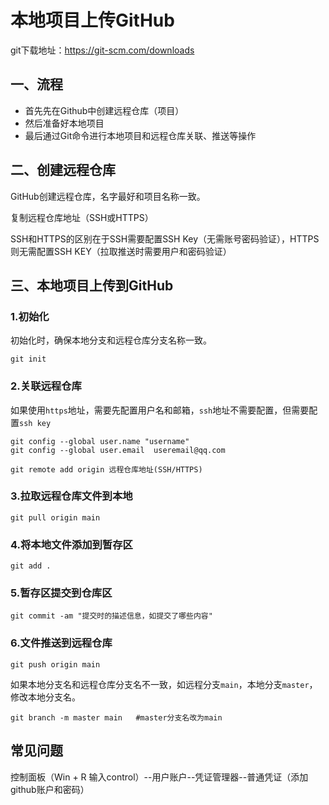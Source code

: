 # 本地项目上传GitHub

git下载地址：https://git-scm.com/downloads

## 一、流程

- 首先先在Github中创建远程仓库（项目）
- 然后准备好本地项目
- 最后通过Git命令进行本地项目和远程仓库关联、推送等操作

## 二、创建远程仓库

GitHub创建远程仓库，名字最好和项目名称一致。

复制远程仓库地址（SSH或HTTPS）

SSH和HTTPS的区别在于SSH需要配置SSH Key（无需账号密码验证），HTTPS则无需配置SSH KEY（拉取推送时需要用户和密码验证）

## 三、本地项目上传到GitHub

### 1.初始化

初始化时，确保本地分支和远程仓库分支名称一致。

```shell
git init
```

### 2.关联远程仓库

如果使用`https`地址，需要先配置用户名和邮箱，`ssh`地址不需要配置，但需要配置`ssh key`

```shell
git config --global user.name "username"
git config --global user.email  useremail@qq.com
```

```shell
git remote add origin 远程仓库地址(SSH/HTTPS)
```

### 3.拉取远程仓库文件到本地

```shell
git pull origin main
```

### 4.将本地文件添加到暂存区

```shell
git add .
```

### 5.暂存区提交到仓库区

```shell
git commit -am "提交时的描述信息，如提交了哪些内容"
```

### 6.文件推送到远程仓库

```shell
git push origin main
```

如果本地分支名和远程仓库分支名不一致，如远程分支`main`，本地分支`master`，修改本地分支名。

```shell
git branch -m master main   #master分支名改为main
```

## 常见问题

控制面板（Win + R 输入control）--用户账户--凭证管理器--普通凭证（添加github账户和密码）
